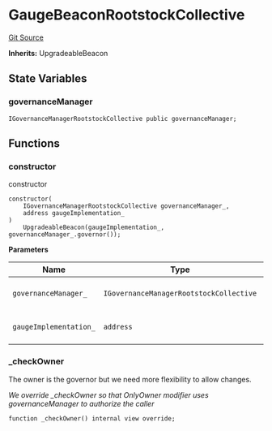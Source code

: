 # GaugeBeaconRootstockCollective
[Git Source](https://github.com/RootstockCollective/collective-rewards-sc/blob/99cb2d8ed5962fe0d1a12a5277c2e7b1068aeff8/src/gauge/GaugeBeaconRootstockCollective.sol)

**Inherits:**
UpgradeableBeacon


## State Variables
### governanceManager

```solidity
IGovernanceManagerRootstockCollective public governanceManager;
```


## Functions
### constructor

constructor


```solidity
constructor(
    IGovernanceManagerRootstockCollective governanceManager_,
    address gaugeImplementation_
)
    UpgradeableBeacon(gaugeImplementation_, governanceManager_.governor());
```
**Parameters**

|Name|Type|Description|
|----|----|-----------|
|`governanceManager_`|`IGovernanceManagerRootstockCollective`|contract with permissioned roles|
|`gaugeImplementation_`|`address`|address of the Gauge initial implementation|


### _checkOwner

The owner is the governor but we need more flexibility to allow changes.

*We override _checkOwner so that OnlyOwner modifier uses governanceManager to authorize the caller*


```solidity
function _checkOwner() internal view override;
```

